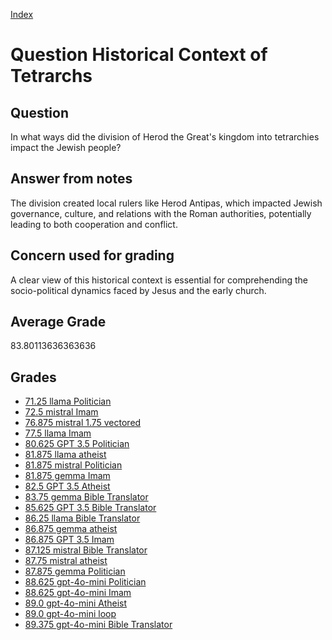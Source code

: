 
[Index](../../index.md)
# Question Historical Context of Tetrarchs
## Question
In what ways did the division of Herod the Great's kingdom into tetrarchies impact the Jewish people?

## Answer from notes
The division created local rulers like Herod Antipas, which impacted Jewish governance, culture, and relations with the Roman authorities, potentially leading to both cooperation and conflict.

## Concern used for grading
A clear view of this historical context is essential for comprehending the socio-political dynamics faced by Jesus and the early church.

## Average Grade
83.80113636363636

## Grades
 * [71.25 llama Politician](../answers/llama_Politician/Historical_Context_of_Tetrarchs.md)
 * [72.5 mistral Imam](../answers/mistral_Imam/Historical_Context_of_Tetrarchs.md)
 * [76.875 mistral 1.75 vectored](../answers/mistral_1.75_vectored/Historical_Context_of_Tetrarchs.md)
 * [77.5 llama Imam](../answers/llama_Imam/Historical_Context_of_Tetrarchs.md)
 * [80.625 GPT 3.5 Politician](../answers/GPT_3.5_Politician/Historical_Context_of_Tetrarchs.md)
 * [81.875 llama atheist](../answers/llama_atheist/Historical_Context_of_Tetrarchs.md)
 * [81.875 mistral Politician](../answers/mistral_Politician/Historical_Context_of_Tetrarchs.md)
 * [81.875 gemma Imam](../answers/gemma_Imam/Historical_Context_of_Tetrarchs.md)
 * [82.5 GPT 3.5 Atheist](../answers/GPT_3.5_Atheist/Historical_Context_of_Tetrarchs.md)
 * [83.75 gemma Bible Translator](../answers/gemma_Bible_Translator/Historical_Context_of_Tetrarchs.md)
 * [85.625 GPT 3.5 Bible Translator](../answers/GPT_3.5_Bible_Translator/Historical_Context_of_Tetrarchs.md)
 * [86.25 llama Bible Translator](../answers/llama_Bible_Translator/Historical_Context_of_Tetrarchs.md)
 * [86.875 gemma atheist](../answers/gemma_atheist/Historical_Context_of_Tetrarchs.md)
 * [86.875 GPT 3.5 Imam](../answers/GPT_3.5_Imam/Historical_Context_of_Tetrarchs.md)
 * [87.125 mistral Bible Translator](../answers/mistral_Bible_Translator/Historical_Context_of_Tetrarchs.md)
 * [87.75 mistral atheist](../answers/mistral_atheist/Historical_Context_of_Tetrarchs.md)
 * [87.875 gemma Politician](../answers/gemma_Politician/Historical_Context_of_Tetrarchs.md)
 * [88.625 gpt-4o-mini Politician](../answers/gpt-4o-mini_Politician/Historical_Context_of_Tetrarchs.md)
 * [88.625 gpt-4o-mini Imam](../answers/gpt-4o-mini_Imam/Historical_Context_of_Tetrarchs.md)
 * [89.0 gpt-4o-mini Atheist](../answers/gpt-4o-mini_Atheist/Historical_Context_of_Tetrarchs.md)
 * [89.0 gpt-4o-mini loop](../answers/gpt-4o-mini_loop/Historical_Context_of_Tetrarchs.md)
 * [89.375 gpt-4o-mini Bible Translator](../answers/gpt-4o-mini_Bible_Translator/Historical_Context_of_Tetrarchs.md)

